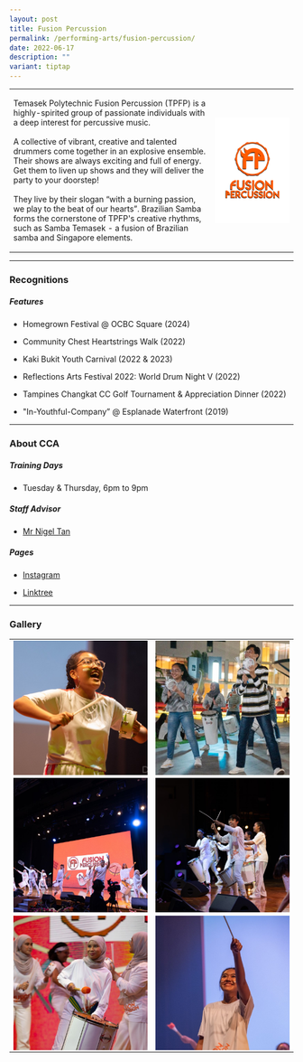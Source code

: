 ```yaml
---
layout: post
title: Fusion Percussion
permalink: /performing-arts/fusion-percussion/
date: 2022-06-17
description: ""
variant: tiptap
---
```

<table style="minWidth: 50px">
<colgroup>
<col>
<col>
</colgroup>
<tbody>
<tr>
<td rowspan="1" colspan="1">
<p>Temasek Polytechnic Fusion Percussion (TPFP) is a highly-spirited group
of passionate individuals with a deep interest for percussive music.
<br>
<br>A collective of vibrant, creative and talented drummers come together
in an explosive ensemble. Their shows are always exciting and full of energy.
Get them to liven up shows and they will deliver the party to your doorstep!
<br>
<br>They live by their slogan “with a burning passion, we play to the beat
of our hearts”. Brazilian Samba forms the cornerstone of TPFP's creative
rhythms, such as Samba Temasek - a fusion of Brazilian samba and Singapore
elements.</p>
</td>
<td rowspan="1" colspan="1">
<div class="isomer-image-wrapper">
<img style="display:block;margin-left:auto;margin-right:auto;" height="auto" width="100%" alt="FP" src="/images/Arts/FP/FP_logo.png">
</div>
</td>
</tr>
</tbody>
</table>
<hr>
<h3>Recognitions</h3>
<h5>Features</h5>
<ul data-tight="true" class="tight">
<li>
<p>Homegrown Festival @ OCBC Square (2024)</p>
</li>
<li>
<p>Community Chest Heartstrings Walk (2022)</p>
</li>
<li>
<p>Kaki Bukit Youth Carnival (2022 &amp; 2023)</p>
</li>
<li>
<p>Reflections Arts Festival 2022: World Drum Night V (2022)</p>
</li>
<li>
<p>Tampines Changkat CC Golf Tournament &amp; Appreciation Dinner (2022)</p>
</li>
<li>
<p>"In-Youthful-Company” @ Esplanade Waterfront (2019)</p>
</li>
</ul>
<hr>
<h3>About CCA</h3>
<h5>Training Days</h5>
<ul data-tight="true" class="tight">
<li>
<p>Tuesday &amp; Thursday, 6pm to 9pm</p>
</li>
</ul>
<h5>Staff Advisor</h5>
<ul data-tight="true" class="tight">
<li>
<p><a href="mailto:nigel_tan@tp.edu.sg" rel="noopener noreferrer nofollow" target="_blank">Mr Nigel Tan</a> 
<br>
</p>
</li>
</ul>
<h5>Pages</h5>
<ul data-tight="true" class="tight">
<li>
<p><a href="https://www.instagram.com/fusionpercussion" rel="noopener noreferrer nofollow" target="_blank">Instagram</a>
</p>
</li>
<li>
<p><a href="https://linktr.ee/fusionpercussion" rel="noopener noreferrer nofollow" target="_blank">Linktree</a>
</p>
</li>
</ul>
<hr>
<h3>Gallery</h3>
<table style="minWidth: 50px">
<colgroup>
<col>
<col>
</colgroup>
<tbody>
<tr>
<td rowspan="1" colspan="1">
<div class="isomer-image-wrapper">
<img style="display:block;margin-left:auto;margin-right:auto;" height="auto" width="100%" alt="FP" src="/images/Arts/FP/FP_pic_1.jpg">
</div>
</td>
<td rowspan="1" colspan="1">
<div class="isomer-image-wrapper">
<img style="display:block;margin-left:auto;margin-right:auto;" height="auto" width="100%" alt="FP" src="/images/Arts/FP/FP_pic_2.jpg">
</div>
</td>
</tr>
<tr>
<td rowspan="1" colspan="1">
<div class="isomer-image-wrapper">
<img style="display:block;margin-left:auto;margin-right:auto;" height="auto" width="100%" alt="FP" src="/images/Arts/FP/FP_pic_3.jpg">
</div>
</td>
<td rowspan="1" colspan="1">
<div class="isomer-image-wrapper">
<img style="display:block;margin-left:auto;margin-right:auto;" height="auto" width="100%" alt="FP" src="/images/Arts/FP/FP_pic_4.jpg">
</div>
</td>
</tr>
<tr>
<td rowspan="1" colspan="1">
<div class="isomer-image-wrapper">
<img style="display:block;margin-left:auto;margin-right:auto;" height="auto" width="100%" alt="FP" src="/images/Arts/FP/FP_pic_5.jpg">
</div>
</td>
<td rowspan="1" colspan="1">
<div class="isomer-image-wrapper">
<img style="display:block;margin-left:auto;margin-right:auto;" height="auto" width="100%" alt="FP" src="/images/Arts/FP/FP_pic_6.jpg">
</div>
</td>
</tr>
</tbody>
</table>
<p></p>